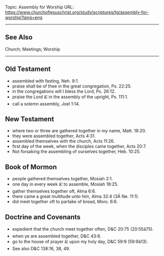 Topic: Assembly for Worship
URL: https://www.churchofjesuschrist.org/study/scriptures/tg/assembly-for-worship?lang=eng

---

## See Also

Church; Meetings; Worship

---

## Old Testament

- assembled with fasting, Neh. 9:1.
- praise shall be of thee in the great congregation, Ps. 22:25.
- in the congregations will I bless the Lord, Ps. 26:12.
- praise the Lord â¦ in the assembly of the upright, Ps. 111:1.
- call a solemn assembly, Joel 1:14.

## New Testament

- where two or three are gathered together in my name, Matt. 18:20.
- they were assembled together, Acts 4:31.
- assembled themselves with the church, Acts 11:26.
- first day of the week, when the disciples came together, Acts 20:7.
- Not forsaking the assembling of ourselves together, Heb. 10:25.

## Book of Mormon

- people gathered themselves together, Mosiah 2:1.
- one day in every week â¦ to assemble, Mosiah 18:25.
- gather themselves together oft, Alma 6:6.
- there came a great multitude unto him, Alma 32:4 (3Â Ne. 11:1).
- did meet together oft to partake of bread, Moro. 6:6.

## Doctrine and Covenants

- expedient that the church meet together often, D&C 20:75 (20:55â75).
- when ye are assembled together, D&C 43:8.
- go to the house of prayer â¦ upon my holy day, D&C 59:9 (59:9â13).
- See also D&C 138:16, 38, 49.

